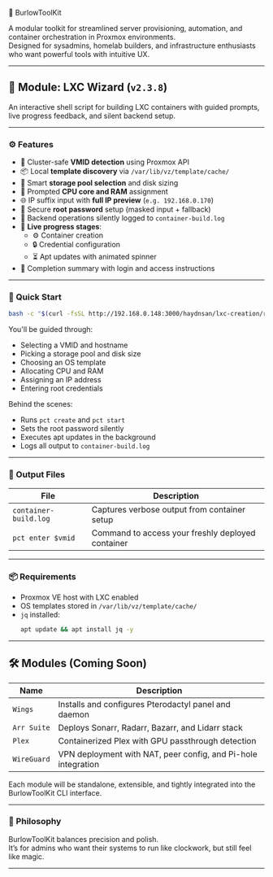 🔧 BurlowToolKit

A modular toolkit for streamlined server provisioning, automation, and container orchestration in Proxmox environments.  
Designed for sysadmins, homelab builders, and infrastructure enthusiasts who want powerful tools with intuitive UX.

---

## 🧩 Module: LXC Wizard (`v2.3.8`)

An interactive shell script for building LXC containers with guided prompts, live progress feedback, and silent backend setup.

---

### ⚙️ Features

- 🔢 Cluster-safe **VMID detection** using Proxmox API
- 📦 Local **template discovery** via `/var/lib/vz/template/cache/`
- 🧰 Smart **storage pool selection** and disk sizing
- 🧠 Prompted **CPU core and RAM** assignment
- 🌐 IP suffix input with **full IP preview** (`e.g. 192.168.0.170`)
- 🔐 Secure **root password** setup (masked input + fallback)
- 📄 Backend operations silently logged to `container-build.log`
- 🔄 **Live progress stages**:
  - ⚙️ Container creation
  - 🔒 Credential configuration
  - ⏳ Apt updates with animated spinner
- 🎉 Completion summary with login and access instructions

---

### 🚀 Quick Start

```bash
bash -c "$(curl -fsSL http://192.168.0.148:3000/haydnsan/lxc-creation/raw/branch/main/create-container.sh)"
```

You'll be guided through:

- Selecting a VMID and hostname  
- Picking a storage pool and disk size  
- Choosing an OS template  
- Allocating CPU and RAM  
- Assigning an IP address  
- Entering root credentials  

Behind the scenes:

- Runs `pct create` and `pct start`  
- Sets the root password silently  
- Executes apt updates in the background  
- Logs all output to `container-build.log`

---

### 📁 Output Files

| File                | Description                                         |
|---------------------|-----------------------------------------------------|
| `container-build.log` | Captures verbose output from container setup       |
| `pct enter $vmid`     | Command to access your freshly deployed container |

---

### 📦 Requirements

- Proxmox VE host with LXC enabled  
- OS templates stored in `/var/lib/vz/template/cache/`  
- `jq` installed:
  ```bash
  apt update && apt install jq -y
  ```

---

## 🛠 Modules (Coming Soon)

| Name            | Description                                         |
|-----------------|-----------------------------------------------------|
| `Wings`         | Installs and configures Pterodactyl panel and daemon |
| `Arr Suite`     | Deploys Sonarr, Radarr, Bazarr, and Lidarr stack     |
| `Plex`          | Containerized Plex with GPU passthrough detection    |
| `WireGuard`     | VPN deployment with NAT, peer config, and Pi-hole integration |

Each module will be standalone, extensible, and tightly integrated into the BurlowToolKit CLI interface.

---

### 🧙 Philosophy

BurlowToolKit balances precision and polish.  
It’s for admins who want their systems to run like clockwork, but still feel like magic.

---
